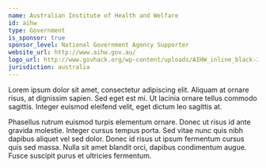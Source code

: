 ```yaml
---
name: Australian Institute of Health and Welfare
id: aihw
type: Government
is_sponsor: true
sponsor_level: National Government Agency Supporter
website_url: http://www.aihw.gov.au/
logo_url: http://www.govhack.org/wp-content/uploads/AIHW_inline_black-300x118.jpg
jurisdiction: australia
---
```


Lorem ipsum dolor sit amet, consectetur adipiscing elit. Aliquam at ornare risus, at dignissim sapien. Sed eget est mi. Ut lacinia ornare tellus commodo sagittis. Integer euismod eleifend velit, eget dictum leo sagittis at.

Phasellus rutrum euismod turpis elementum ornare. Donec ut risus id ante gravida molestie. Integer cursus tempus porta. Sed vitae nunc quis nibh dapibus aliquet vel sed dolor. Donec id risus ut ipsum fermentum cursus quis sed massa. Nulla sit amet blandit orci, dapibus condimentum augue. Fusce suscipit purus et ultricies fermentum.